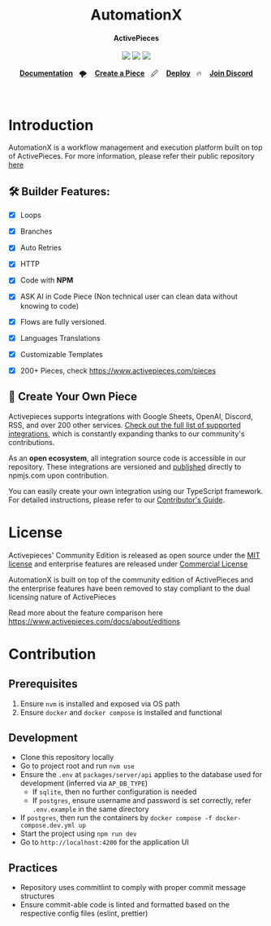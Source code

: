 
<h1 align="center">
  AutomationX
</h1>

<h4 align="center">
  ActivePieces
</h4>

<p align="center">
<a href="/LICENSE" target="_blank"><img src='https://img.shields.io/badge/license-MIT-green?style=for-the-badge' /></a>&nbsp;<img src='https://img.shields.io/github/commit-activity/w/activepieces/activepieces/main?style=for-the-badge' />&nbsp;<a href='https://discord.gg/2jUXBKDdP8'><img src='https://img.shields.io/discord/966798490984382485?style=for-the-badge' /></a>
</p>

<p align="center">
  <a
    href="https://www.activepieces.com/docs"
    target="_blank"
  ><b>Documentation</b></a>&nbsp;&nbsp;&nbsp;🌪️&nbsp;&nbsp;&nbsp;
   <a
    href="https://www.activepieces.com/docs/developers/overview"
    target="_blank"
  ><b>Create a Piece</b></a>&nbsp;&nbsp;&nbsp;🖉&nbsp;&nbsp;&nbsp;
  <a
    href="https://www.activepieces.com/docs/install/overview"
    target="_blank"
  ><b>Deploy</b></a>&nbsp;&nbsp;&nbsp;🔥&nbsp;&nbsp;&nbsp;
  <a
    href="https://discord.gg/yvxF5k5AUb"
    target="_blank"
  >
    <b>Join Discord</b>
  </a>
</p>

<br>

# Introduction
AutomationX is a workflow management and execution platform built on top of ActivePieces. For more information, please refer their public repository [here](https://github.com/activepieces/activepieces)

## 🛠️  Builder Features:

- [x] Loops
- [x] Branches
- [x] Auto Retries
- [x] HTTP
- [x] Code with **NPM**
- [x] ASK AI in Code Piece (Non technical user can clean data without knowing to code)
- [x] Flows are fully versioned.
- [x] Languages Translations
- [x] Customizable Templates
- [X] 200+ Pieces, check https://www.activepieces.com/pieces


## 🔌 Create Your Own Piece

Activepieces supports integrations with Google Sheets, OpenAI, Discord, RSS, and over 200 other services. [Check out the full list of supported integrations](https://www.activepieces.com/pieces), which is constantly expanding thanks to our community's contributions.

As an **open ecosystem**, all integration source code is accessible in our repository. These integrations are versioned and [published](https://www.npmjs.com/search?q=%40activepieces) directly to npmjs.com upon contribution.

You can easily create your own integration using our TypeScript framework. For detailed instructions, please refer to our [Contributor's Guide](https://www.activepieces.com/docs/contributing/overview).


# License

Activepieces' Community Edition is released as open source under the [MIT license](https://github.com/activepieces/activepieces/blob/main/LICENSE) and enterprise features are released under [Commercial License](https://github.com/activepieces/activepieces/blob/main/packages/ee/LICENSE)

AutomationX is built on top of the community edition of ActivePieces and the enterprise features have been removed to stay compliant to the dual licensing nature of ActivePieces

Read more about the feature comparison here https://www.activepieces.com/docs/about/editions

# Contribution
## Prerequisites
1. Ensure `nvm` is installed and exposed via OS path
2. Ensure `docker` and `docker compose` is installed and functional

## Development
- Clone this repository locally
- Go to project root and run `nvm use`
- Ensure the `.env` at `packages/server/api` applies to the database used for development (inferred via `AP_DB_TYPE`)
  - If `sqlite`, then no further configuration is needed
  - If `postgres`, ensure username and password is set correctly, refer `.env.example` in the same directory
- If `postgres`, then run the containers by `docker compose -f docker-compose.dev.yml up`
- Start the project using `npm run dev`
- Go to `http://localhost:4200` for the application UI

## Practices
- Repository uses commitlint to comply with proper commit message structures
- Ensure commit-able code is linted and formatted based on the respective config files (eslint, prettier)
